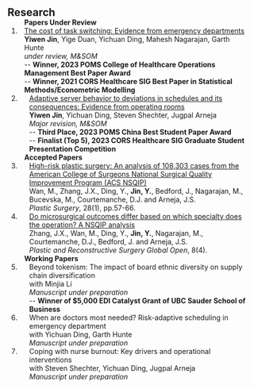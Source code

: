 <h2 id="publications" style="margin: 20px 0px -15px;">Research</h2>

<div class="publications">
<ol class="bibliography">

<h4 style="margin:0 10px 0;">Papers Under Review</h4>  
  
<li>
<div class="pub-row">
  <div class="col-sm-3 abbr" style="position: relative;padding-right: 15px;padding-left: 5px;">
  </div>
  <div class="col-sm-9" style="position: relative;padding-right: 15px;padding-left: 10px;">
    <div class="title"><a href="https://papers.ssrn.com/sol3/papers.cfm?abstract_id=3756677">The cost of task switching: Evidence from emergency departments</a></div>
    <div class="author"><strong>Yiwen Jin</strong>, Yige Duan, Yichuan Ding, Mahesh Nagarajan, Garth Hunte</div>
    <div class="periodical"><em>under review, M&SOM</em></div>
      -- <strong>Winner, 2023 POMS College of Healthcare Operations Management Best Paper Award</strong><br>
      -- <strong>Winner, 2021 CORS Healthcare SIG Best Paper in Statistical Methods/Econometric Modelling</strong>
  </div>
</div>
</li>  

<li>
<div class="pub-row">
  <div class="col-sm-3 abbr" style="position: relative;padding-right: 15px;padding-left: 15px;">
  </div>
  <div class="col-sm-9" style="position: relative;padding-right: 15px;padding-left: 20px;">
    <div class="title"><a href="https://papers.ssrn.com/sol3/papers.cfm?abstract_id=4048352">Adaptive server behavior to deviations in schedules and its consequences: Evidence from operating rooms</a></div>
    <div class="author"><strong>Yiwen Jin</strong>, Yichuan Ding, Steven Shechter, Jugpal Arneja</div>
    <div class="periodical"><em>Major revision, M&SOM</em></div>
      -- <strong>Third Place, 2023 POMS China Best Student Paper Award</strong><br>
      -- <strong>Finalist (Top 5), 2023 CORS Healthcare SIG Graduate Student Presentation Competition</strong>
  </div>
</div>
</li>
  
<h4 style="margin:0 10px 0;">Accepted Papers</h4>  
  
<li>
<div class="pub-row">
  <div class="col-sm-3 abbr" style="position: relative;padding-right: 15px;padding-left: 15px;">
  </div>
  <div class="col-sm-9" style="position: relative;padding-right: 15px;padding-left: 20px;">
    <div class="title"><a href="https://journals.sagepub.com/doi/10.1177/2292550319880921">High-risk plastic surgery: An analysis of 108,303 cases from the American College of Surgeons National Surgical Quality Improvement Program (ACS NSQIP)</a></div>
    <div class="author">Wan, M., Zhang, J.X., Ding, Y., <b>Jin, Y.</b>, Bedford, J., Nagarajan, M., Bucevska, M., Courtemanche, D.J. and Arneja, J.S.</div>
    <div class="periodical"><em>Plastic Surgery</em>, 28(1), pp.57-66.</div>
  </div>
</div>
</li>

<li>
<div class="pub-row">
  <div class="col-sm-3 abbr" style="position: relative;padding-right: 15px;padding-left: 15px;">
  </div>
  <div class="col-sm-9" style="position: relative;padding-right: 15px;padding-left: 20px;">
    <div class="title"><a href="https://www.ncbi.nlm.nih.gov/pmc/articles/PMC7209891/">Do microsurgical outcomes differ based on which specialty does the operation? A NSQIP analysis</a></div>
    <div class="author">Zhang, J.X., Wan, M., Ding, Y., <b>Jin, Y.</b>, Nagarajan, M., Courtemanche, D.J., Bedford, J. and Arneja, J.S.</div>
    <div class="periodical"><em>Plastic and Reconstructive Surgery Global Open</em>, 8(4).</div>
  </div>
</div>
</li>
  
<h4 style="margin:0 10px 0;">Working Papers</h4>  
<li>
<div class="pub-row">
  <div class="col-sm-3 abbr" style="position: relative;padding-right: 15px;padding-left: 15px;">
  </div>
  <div class="col-sm-9" style="position: relative;padding-right: 15px;padding-left: 20px;">
    <div class="title">Beyond tokenism: The impact of board ethnic diversity on supply chain diversification</div>
    <div class="author">with Minjia Li</div>
    <div class="periodical"><em>Manuscript under preparation</em></div>
      -- <strong>Winner of $5,000 EDI Catalyst Grant of UBC Sauder School of Business</strong>
  </div>
</div>
</li>

<li>
<div class="pub-row">
  <div class="col-sm-3 abbr" style="position: relative;padding-right: 15px;padding-left: 15px;">
  </div>
  <div class="col-sm-9" style="position: relative;padding-right: 15px;padding-left: 20px;">
    <div class="title">When are doctors most needed? Risk-adaptive scheduling in emergency department</div>
    <div class="author">with Yichuan Ding, Garth Hunte</div>
    <div class="periodical"><em>Manuscript under preparation</em></div>
  </div>
</div>
</li>


<li>
<div class="pub-row">
  <div class="col-sm-3 abbr" style="position: relative;padding-right: 15px;padding-left: 15px;">
  </div>
  <div class="col-sm-9" style="position: relative;padding-right: 15px;padding-left: 20px;">
    <div class="title">Coping with nurse burnout: Key drivers and operational interventions</div>
    <div class="author">with Steven Shechter, Yichuan Ding, Jugpal Arneja</div>
    <div class="periodical"><em>Manuscript under preparation</em></div>
  </div>
</div>
</li>
</ol>
</div>




